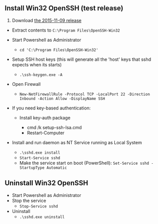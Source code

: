## Install Win32 OpenSSH (test release)

1. Download [the 2015-11-09 release](https://github.com/PowerShell/Win32-OpenSSH/releases/download/11_09_2015/OpenSSH-Win32.zip)
* Extract contents to `C:\Program Files\OpenSSH-Win32`
* Start Powershell as Administrator
     * `cd 'C:\Program Files\OpenSSH-Win32'`
* Setup SSH host keys (this will generate all the 'host' keys that sshd expects when its starts)
     * `.\ssh-keygen.exe -A`
* Open Firewall
     * `New-NetFirewallRule -Protocol TCP -LocalPort 22 -Direction Inbound -Action Allow -DisplayName SSH`
* If you need key-based authentication:
     * Install key-auth package
          
          * cmd /k setup-ssh-lsa.cmd
          * Restart-Computer

* Install and run daemon as NT Service running as Local System
     * `.\sshd.exe install`
     * `Start-Service sshd`
     * Make the service start on boot (PowerShell): `Set-Service sshd -StartupType Automatic`

## Uninstall Win32 OpenSSH

* Start Powershell as Administrator
* Stop the service
     * `Stop-Service sshd`
* Uninstall
     * `.\sshd.exe uninstall`
